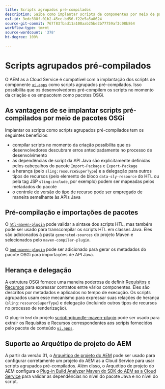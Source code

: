 ```yaml
---
title: Scripts agrupados pré-compilados
description: Saiba como implantar scripts de componentes por meio de pacotes OSGi no Cloud Service do Adobe Experience Manager.
exl-id: 3edc388f-01b2-45cc-bd56-f22e5a5a8624
source-git-commit: 767f83fbad11a108aab25be2b77759af3c08b864
workflow-type: tm+mt
source-wordcount: '378'
ht-degree: 100%

---
```


# Scripts agrupados pré-compilados

O AEM as a Cloud Service é compatível com a implantação dos scripts de componente [`ui.apps`](https://experienceleague.adobe.com/docs/experience-manager-cloud-service/implementing/developing/aem-project-content-package-structure.html?lang=pt-BR#code-packages-%2F-osgi-bundles) como scripts agrupados pré-compilados. Isso possibilita que os desenvolvedores pré-compilem os scripts no momento da criação e os empacotem como pacotes OSGi.

## As vantagens de se implantar scripts pré-compilados por meio de pacotes OSGi

Implantar os scripts como scripts agrupados pré-compilados tem os seguintes benefícios:

+ compilar scripts no momento da criação possibilita que os desenvolvedores descubram erros antecipadamente no processo de desenvolvimento
+ as dependências de script da API Java são explicitamente definidas pelos cabeçalhos do pacote `Import-Package` e `Export-Package`
+ a herança (pelo `sling:resourceSuperType`) e a delegação para outros tipos de recursos (pelo elemento de bloco `data-sly-resource` do HTL ou pela tag JSP `sling:include`, por exemplo) podem ser mapeadas pelos metadados do pacote
+ o controle de versão do tipo de recurso pode ser empregado de maneira semelhante às APIs Java

## Pré-compilação e importações de pacotes

O [`htl-maven-plugin`](https://sling.apache.org/components/htl-maven-plugin/index.html) pode validar a sintaxe dos scripts HTL, mas também pode ser usado para transcompilar os scripts HTL em classes Java. Eles são adicionados à pasta `generated-sources` do projeto Maven e selecionados pelo `maven-compiler-plugin`.

O [`bnd-maven-plugin`](https://github.com/bndtools/bnd/tree/master/maven/bnd-maven-plugin) pode ser adicionado para gerar os metadados do pacote OSGi para importações de API Java.

## Herança e delegação

A estrutura OSGi fornece uma maneira poderosa de definir [Requisitos e Recursos](https://docs.osgi.org/specification/osgi.core/7.0.0/framework.module.html#framework.module.dependencies) para expressar contratos entre vários componentes. Eles são descritos por metadados e aplicados no tempo de execução. Os scripts agrupados usam esse mecanismo para expressar suas relações de herança (`sling:resourceSuperType`) e delegação (incluindo outros tipos de recursos no processo de renderização).

O plug-in `bnd` do projeto [scriptingbundle-maven-plugin](https://sling.apache.org/components/scriptingbundle-maven-plugin/bnd.html) pode ser usado para extrair os Requisitos e Recursos correspondentes aos scripts fornecidos pelo pacote de conteúdo [`ui.apps`](https://experienceleague.adobe.com/docs/experience-manager-cloud-service/implementing/developing/aem-project-content-package-structure.html?lang=pt-BR#code-packages-%2F-osgi-bundles).

## Suporte ao Arquétipo de projeto do AEM

A partir da versão 31, o [Arquétipo de projeto do AEM](https://experienceleague.adobe.com/docs/experience-manager-core-components/using/developing/archetype/using.html?lang=pt-BR) pode ser usado para configurar corretamente um projeto do AEM as a Cloud Service para usar scripts agrupados pré-compilados. Além disso, o Arquétipo de projeto do AEM configura o [Plug-in Build Analyzer Maven do SDK do AEM as a Cloud Service](/help/developing/archetype/build-analyzer-maven-plugin.md) para validar as dependências no nível do pacote Java e no nível do script.
